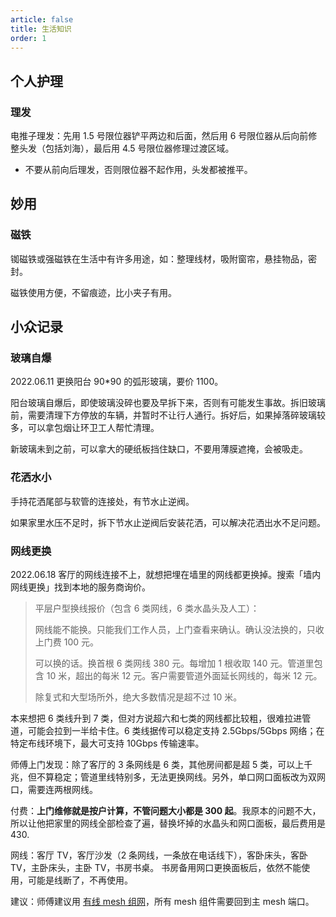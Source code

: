 ```yaml
---
article: false
title: 生活知识
order: 1
---
```


## 个人护理

### 理发

电推子理发：先用 1.5 号限位器铲平两边和后面，然后用 6 号限位器从后向前修整头发（包括刘海），最后用 4.5 号限位器修理过渡区域。

- 不要从前向后理发，否则限位器不起作用，头发都被推平。

## 妙用

### 磁铁

铷磁铁或强磁铁在生活中有许多用途，如：整理线材，吸附窗帘，悬挂物品，密封。

磁铁使用方便，不留痕迹，比小夹子有用。

## 小众记录

### 玻璃自爆

2022.06.11 更换阳台 90\*90 的弧形玻璃，要价 1100。

阳台玻璃自爆后，即使玻璃没碎也要及早拆下来，否则有可能发生事故。拆旧玻璃前，需要清理下方停放的车辆，并暂时不让行人通行。拆好后，如果掉落碎玻璃较多，可以拿包烟让环卫工人帮忙清理。

新玻璃未到之前，可以拿大的硬纸板挡住缺口，不要用薄膜遮掩，会被吸走。

### 花洒水小

手持花洒尾部与软管的连接处，有节水止逆阀。

如果家里水压不足时，拆下节水止逆阀后安装花洒，可以解决花洒出水不足问题。

### 网线更换

2022.06.18 客厅的网线连接不上，就想把埋在墙里的网线都更换掉。搜索「墙内网线更换」找到本地的服务商询价。

> 平层户型换线报价（包含 6 类网线，6 类水晶头及人工）：
> 
> 网线能不能换。只能我们工作人员，上门查看来确认。确认没法换的，只收上门费 100 元。
> 
> 可以换的话。换首根 6 类网线 380 元。每增加 1 根收取 140 元。管道里包含 10 米，超出的每米 12 元。客户需要管道外面延长网线的，每米 12 元。
> 
> 除复式和大型场所外，绝大多数情况是超不过 10 米。

本来想把 6 类线升到 7 类，但对方说超六和七类的网线都比较粗，很难拉进管道，可能会拉到一半给卡住。6 类线据传可以稳定支持 2.5Gbps/5Gbps 网络；在特定布线环境下，最大可支持 10Gbps 传输速率。

师傅上门发现：除了客厅的 3 条网线是 6 类，其他房间都是超 5 类，可以上千兆，但不算稳定；管道里线特别多，无法更换网线。另外，单口网口面板改为双网口，需要连两根网线。

付费：**上门维修就是按户计算，不管问题大小都是 300 起**。我原本的问题不大，所以让他把家里的网线全部检查了遍，替换坏掉的水晶头和网口面板，最后费用是 430.

网线：客厅 TV，客厅沙发（2 条网线，一条放在电话线下），客卧床头，客卧 TV，主卧床头，主卧 TV，书房书桌。
书房备用网口更换面板后，依然不能使用，可能是线断了，不再使用。

建议：师傅建议用 [有线 mesh 组网](https://sspai.com/post/74200)，所有 mesh 组件需要回到主 mesh 端口。
